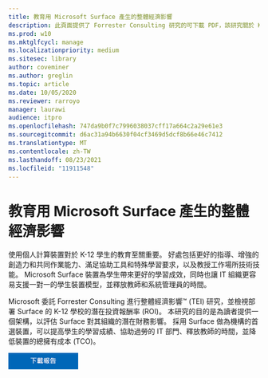 ```yaml
---
title: 教育用 Microsoft Surface 產生的整體經濟影響
description: 此頁面提供了 Forrester Consulting 研究的可下載 PDF，該研究關於 K-12 學校部署 Surface 的潛在投資報酬率 (ROI)。
ms.prod: w10
ms.mktglfcycl: manage
ms.localizationpriority: medium
ms.sitesec: library
author: coveminer
ms.author: greglin
ms.topic: article
ms.date: 10/05/2020
ms.reviewer: rarroyo
manager: laurawi
audience: itpro
ms.openlocfilehash: 747da9b0f7c7996038037cff17a664c2a29e61e3
ms.sourcegitcommit: d6ac31a94b6630f04cf3469d5dcf8b66e46c7412
ms.translationtype: MT
ms.contentlocale: zh-TW
ms.lasthandoff: 08/23/2021
ms.locfileid: "11911548"
---
```

# <a name="the-total-economic-impact-of-microsoft-surface-for-education"></a>教育用 Microsoft Surface 產生的整體經濟影響

使用個人計算裝置對於 K-12 學生的教育至關重要。 好處包括更好的指導、增強的創造力和共同作業能力、滿足協助工具和特殊學習要求，以及教授工作場所技術技能。 Microsoft Surface 裝置為學生帶來更好的學習成效，同時也讓 IT 組織更容易支援一對一的學生裝置模型，並釋放教師和系統管理員的時間。

Microsoft 委託 Forrester Consulting 進行整體經濟影響&trade; (TEI) 研究，並檢視部署 Surface 的 K-12 學校的潛在投資報酬率 (ROI)。 本研究的目的是為讀者提供一個架構，以評估 Surface 對其組織的潛在財務影響。 採用 Surface 做為機構的首選裝置，可以提高學生的學習成績、協助過勞的 IT 部門、釋放教師的時間，並降低裝置的總擁有成本 (TCO)。

[![The Microsoft Surface for Education 的總經濟影響。](./images/download-report.png)](./media/forrester-tei-microsoft-surface-for-education.pdf)



